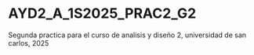 # AYD2_A_1S2025_PRAC2_G2
Segunda practica para el curso de analisis y diseño 2, universidad de san carlos, 2025
